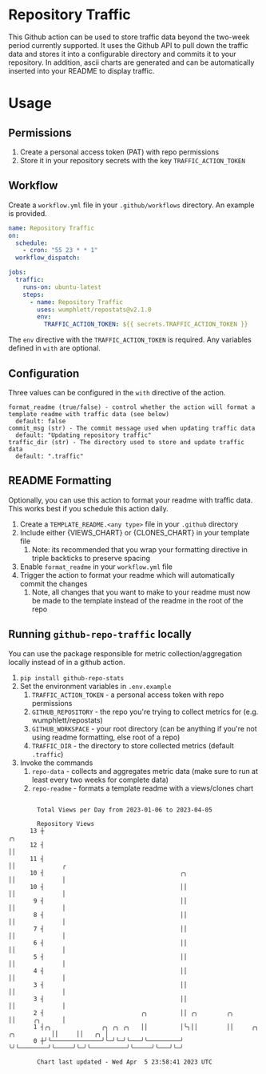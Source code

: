 # Repository Traffic

This Github action can be used to store traffic data beyond the two-week period currently supported.
It uses the Github API to pull down the traffic data and stores it into a configurable directory and commits it to your 
repository. In addition, ascii charts are generated and can be automatically inserted into your README to display traffic.

# Usage
## Permissions
1. Create a personal access token (PAT) with repo permissions
2. Store it in your repository secrets with the key `TRAFFIC_ACTION_TOKEN`

## Workflow
Create a `workflow.yml` file in your `.github/workflows` directory. An example is provided.

```yaml
name: Repository Traffic
on:
  schedule:
    - cron: "55 23 * * 1"
  workflow_dispatch:

jobs:
  traffic:
    runs-on: ubuntu-latest
    steps:
      - name: Repository Traffic
        uses: wumphlett/repostats@v2.1.0
        env:
          TRAFFIC_ACTION_TOKEN: ${{ secrets.TRAFFIC_ACTION_TOKEN }}
```
The `env` directive with the `TRAFFIC_ACTION_TOKEN` is required. Any variables defined in `with` are optional.

## Configuration
Three values can be configured in the `with` directive of the action.
```
format_readme (true/false) - control whether the action will format a template readme with traffic data (see below)
  default: false
commit_msg (str) - The commit message used when updating traffic data
  default: "Updating repository traffic"
traffic_dir (str) - The directory used to store and update traffic data
  default: ".traffic"
```

## README Formatting
Optionally, you can use this action to format your readme with traffic data. This works best if you schedule this action
daily.

1. Create a `TEMPLATE_README.<any type>` file in your `.github` directory
2. Include either {VIEWS_CHART} or {CLONES_CHART} in your template file
   1. Note: its recommended that you wrap your formatting directive in triple backticks to preserve spacing
3. Enable `format_readme` in your `workflow.yml` file
4. Trigger the action to format your readme which will automatically commit the changes
   1. Note, all changes that you want to make to your readme must now be made to the template instead of the readme in the root of the repo

## Running `github-repo-traffic` locally
You can use the package responsible for metric collection/aggregation locally instead of in a github action.

1. `pip install github-repo-stats`
2. Set the environment variables in `.env.example`
   1. `TRAFFIC_ACTION_TOKEN` - a personal access token with repo permissions
   2. `GITHUB_REPOSITORY` - the repo you're trying to collect metrics for (e.g. wumphlett/repostats)
   3. `GITHUB_WORKSPACE` - your root directory (can be anything if you're not using readme formatting, else root of a repo)
   4. `TRAFFIC_DIR` - the directory to store collected metrics (default `.traffic`)
3. Invoke the commands
   1. `repo-data` - collects and aggregates metric data (make sure to run at least every two weeks for complete data)
   2. `repo-readme` - formats a template readme with a views/clones chart

```

        Total Views per Day from 2023-01-06 to 2023-04-05

        Repository Views
      13 ┼                                                                         ╭╮
      12 ┤                                                                         ││
      11 ┤                                                                         ││             ╭
      10 ┤                                      ╭╮                                 ││             │
      10 ┤                                      ││                                 ││             │
       9 ┤                                      ││                                 ││             │
       8 ┤                                      ││                                 ││             │
       7 ┤                                      ││                                 ││             │
       6 ┤                                      ││                                 ││             │
       5 ┤                                      ││                                 ││             │
       4 ┤                                      ││                                 ││             │
       3 ┤                                      ││                                 ││             │
       3 ┤                                      ││                                 ││             │
       2 ┤                           ╭╮         ││ ╭╮        ╭╮                    ││     ╭╮      │
       1 ┤╭╮              ╭╮ ╭╮ ╭╮   ││         │╰╮││        ││     ╭╮ ╭╮          ││     ││   ╭╮ │
       0 ┼╯╰──────────────╯╰─╯╰─╯╰───╯╰─────────╯ ╰╯╰────────╯╰─────╯╰─╯╰──────────╯╰─────╯╰───╯╰─╯

        Chart last updated - Wed Apr  5 23:58:41 2023 UTC
        
```
